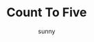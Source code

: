 ---
media: "images/rounds/round_4_2/count_to_five.png"
media_type: image
title: Count To Five
author: [sunny]
desc: Dr. Victoria Ripley tries to calm a patient while removing a frozen limb without anaesthetic.
---